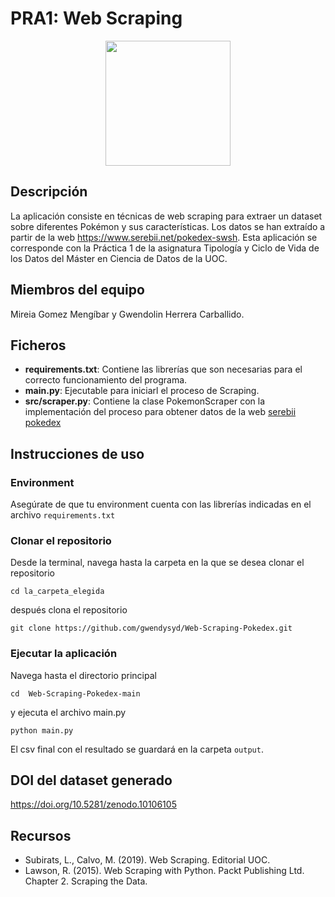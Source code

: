 # PRA1: Web Scraping

<p align="center">
  <img src="https://cdn.pixabay.com/photo/2016/07/23/13/18/pokemon-1536847_1280.png" width="200" height="200">
</p>

## Descripción

La aplicación consiste en técnicas de web scraping para extraer un dataset sobre diferentes Pokémon y sus características. Los datos se han extraído a partir de la web https://www.serebii.net/pokedex-swsh. Esta aplicación se corresponde con la Práctica 1 de la asignatura Tipología y Ciclo de Vida de los Datos del Máster en Ciencia de Datos de la UOC.

## Miembros del equipo

Mireia Gomez Mengíbar y Gwendolin Herrera Carballido.

## Ficheros

* **requirements.txt**: Contiene las librerías que son necesarias para el correcto funcionamiento del programa.
* **main.py**: Ejecutable para iniciarl el proceso de Scraping.
* **src/scraper.py**: Contiene la clase PokemonScraper con la implementación del proceso para obtener datos de la web [serebii pokedex](https://www.serebii.net/pokedex)

## Instrucciones de uso

### Environment
Asegúrate de que tu environment cuenta con las librerías indicadas en el archivo `requirements.txt`

### Clonar el repositorio
Desde la terminal, navega hasta la carpeta en la que se desea clonar el repositorio

`cd la_carpeta_elegida`

después clona el repositorio

 `git clone https://github.com/gwendysyd/Web-Scraping-Pokedex.git`

### Ejecutar la aplicación
Navega hasta el directorio principal

`cd  Web-Scraping-Pokedex-main`

y ejecuta el archivo main.py
 
`python main.py`

El csv final con el resultado se guardará en la carpeta `output`.

## DOI del dataset generado
https://doi.org/10.5281/zenodo.10106105 

## Recursos

* Subirats, L., Calvo, M. (2019). Web Scraping. Editorial UOC.
* Lawson, R. (2015). Web Scraping with Python. Packt Publishing Ltd. Chapter 2. Scraping the Data.
